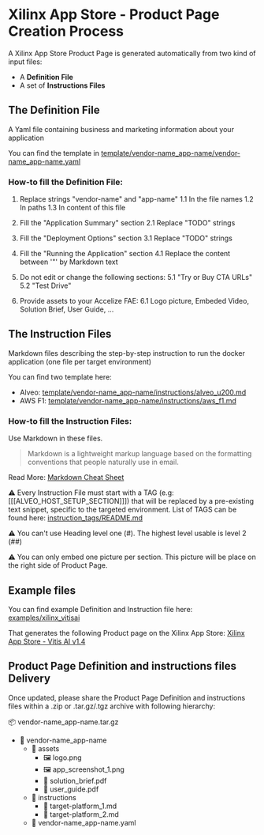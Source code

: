 # Xilinx App Store - Product Page Creation Process
A Xilinx App Store Product Page is generated automatically from two kind of input files: 

+ A **Definition File**
+ A set of **Instructions Files**

## The Definition File
A Yaml file containing business and marketing information about your application

You can find the template in [template/vendor-name_app-name/vendor-name_app-name.yaml](template/vendor-name_app-name/vendor-name_app-name.yaml)

### How-to fill the Definition File:
1. Replace strings "vendor-name" and "app-name" 
  1.1 In the file names
  1.2 In paths 
  1.3 In content of this file

2. Fill the "Application Summary" section
  2.1 Replace "TODO" strings

3. Fill the "Deployment Options" section
  3.1 Replace "TODO" strings

4. Fill the "Running the Application" section
  4.1 Replace the content between '"' by Markdown text 
  
5. Do not edit or change the following sections:
  5.1 "Try or Buy CTA URLs"
  5.2 "Test Drive"

6. Provide assets to your Accelize FAE:
  6.1 Logo picture, Embeded Video, Solution Brief, User Guide, ...


## The Instruction Files
Markdown files describing the step-by-step instruction to run the docker application (one file per target environment)

You can find two template here: 
+ Alveo:  [template/vendor-name_app-name/instructions/alveo_u200.md](template/vendor-name_app-name/instructions/alveo_u200.md)
+ AWS F1: [template/vendor-name_app-name/instructions/aws_f1.md](template/vendor-name_app-name/instructions/aws_f1.md)

### How-to fill the Instruction Files:
Use Markdown in these files.
> Markdown is a lightweight markup language based on the formatting conventions
that people naturally use in email.

Read More: [Markdown Cheat Sheet](https://www.markdownguide.org/cheat-sheet/)

&#x26a0;&#xfe0f; Every Instruction File must start with a TAG (e.g: [[[ALVEO_HOST_SETUP_SECTION]]]) that will be replaced by a pre-existing text snippet, specific to the targeted environment. List of TAGS can be found here: [instruction_tags/README.md](instruction_tags/README.md)

&#x26a0;&#xfe0f; You can't use Heading level one (#). The highest level usable is level 2 (##)

&#x26a0;&#xfe0f; You can only embed one picture per section. This picture will be place on the right side of Product Page.

## Example files
You can find example Definition and Instruction file here:
[examples/xilinx_vitisai](examples/xilinx_vitisai)

That generates the following Product page on the Xilinx App Store:
[Xilinx App Store - Vitis AI v1.4](https://appstore.xilinx.com/products/acceleration-solutions/vitis-ai-v1_4.html)


## Product Page Definition and instructions files Delivery
Once updated, please share the Product Page Definition and instructions files within a .zip or .tar.gz/.tgz archive with following hierarchy:

&#x1F4E6; vendor-name_app-name.tar.gz
  + &#x1F4C1; vendor-name_app-name
    + &#x1F4C1; assets
      + &#x1F5BC; logo.png
      + &#x1F5BC; app_screenshot_1.png
      + &#x1F4DD; solution_brief.pdf
      + &#x1F4DD; user_guide.pdf
    + &#x1F4C1; instructions
      + &#x1F4DD; target-platform_1.md
      + &#x1F4DD; target-platform_2.md
    + &#x1F4DD; vendor-name_app-name.yaml

